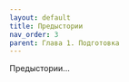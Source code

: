 ```yaml
---
layout: default
title: Предыстории
nav_order: 3
parent: Глава 1. Подготовка
---
```


Предыстории...
